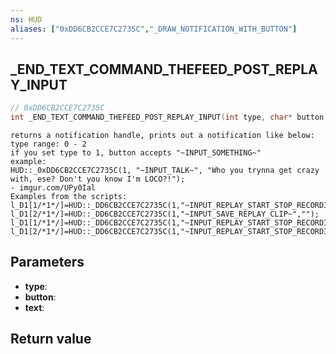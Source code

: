 ```yaml
---
ns: HUD
aliases: ["0xDD6CB2CCE7C2735C","_DRAW_NOTIFICATION_WITH_BUTTON"]
---
```

## _END_TEXT_COMMAND_THEFEED_POST_REPLAY_INPUT

```c
// 0xDD6CB2CCE7C2735C
int _END_TEXT_COMMAND_THEFEED_POST_REPLAY_INPUT(int type, char* button, char* text);
```

```
returns a notification handle, prints out a notification like below:
type range: 0 - 2
if you set type to 1, button accepts "~INPUT_SOMETHING~"
example:
HUD::_0xDD6CB2CCE7C2735C(1, "~INPUT_TALK~", "Who you trynna get crazy with, ese? Don't you know I'm LOCO?!");
- imgur.com/UPy0Ial
Examples from the scripts:
l_D1[1/*1*/]=HUD::_DD6CB2CCE7C2735C(1,"~INPUT_REPLAY_START_STOP_RECORDING~","");
l_D1[2/*1*/]=HUD::_DD6CB2CCE7C2735C(1,"~INPUT_SAVE_REPLAY_CLIP~","");
l_D1[1/*1*/]=HUD::_DD6CB2CCE7C2735C(1,"~INPUT_REPLAY_START_STOP_RECORDING~","");
l_D1[2/*1*/]=HUD::_DD6CB2CCE7C2735C(1,"~INPUT_REPLAY_START_STOP_RECORDING_SECONDARY~","");
```

## Parameters
* **type**: 
* **button**: 
* **text**: 

## Return value
